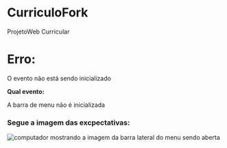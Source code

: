 # CurriculoFork
ProjetoWeb Curricular

<h1>Erro:</h1>
<p>O evento não está sendo inicializado</p>
<p><strong>Qual evento: </strong></p>
<p>A barra de menu não é inicializada</p>

<h3>Segue a imagem das excpectativas: </h3>
<img src='imgExpect.jpeg' alt='computador mostrando a imagem da barra lateral do menu sendo aberta'>
